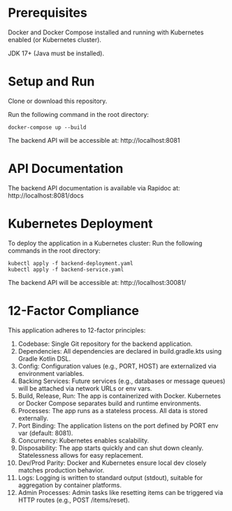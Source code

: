 # Prerequisites
Docker and Docker Compose installed and running with Kubernetes enabled (or Kubernetes cluster).

JDK 17+ (Java must be installed).

# Setup and Run
  Clone or download this repository.

  Run the following command in the root directory:

    docker-compose up --build

The backend API will be accessible at: http://localhost:8081

# API Documentation
The backend API documentation is available via Rapidoc at: http://localhost:8081/docs

# Kubernetes Deployment
To deploy the application in a Kubernetes cluster:
  Run the following commands in the root directory:
  
    kubectl apply -f backend-deployment.yaml
    kubectl apply -f backend-service.yaml
  
The backend API will be accessible at: http://localhost:30081/

# 12-Factor Compliance
This application adheres to 12-factor principles:

  1. Codebase: Single Git repository for the backend application.
  2. Dependencies:  All dependencies are declared in build.gradle.kts using Gradle Kotlin DSL.
  3. Config: Configuration values (e.g., PORT, HOST) are externalized via environment variables.
  4. Backing Services:  Future services (e.g., databases or message queues) will be attached via network URLs or env vars.
  5. Build, Release, Run: The app is containerized with Docker. Kubernetes or Docker Compose separates build and runtime environments.
  6. Processes: The app runs as a stateless process. All data is stored externally.
  7. Port Binding: The application listens on the port defined by PORT env var (default: 8081).
  8. Concurrency: Kubernetes enables scalability.
  9. Disposability: The app starts quickly and can shut down cleanly. Statelessness allows for easy replacement.
  10. Dev/Prod Parity: Docker and Kubernetes ensure local dev closely matches production behavior.
  11. Logs: Logging is written to standard output (stdout), suitable for aggregation by container platforms.
  12. Admin Processes: Admin tasks like resetting items can be triggered via HTTP routes (e.g., POST /items/reset).
